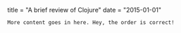 title = "A brief review of Clojure"
date = "2015-01-01"
~~~
More content goes in here. Hey, the order is correct!
